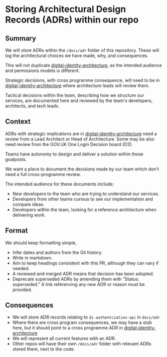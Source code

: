 # Storing Architectural Design Records (ADRs) within our repo

## Summary

We will store ADRs within the `/docs/adr` folder of this repository. These will log the architectural choices we have made, why, and consequences.

This will not duplicate [digital-identity-architecture](https://github.com/alphagov/digital-identity-architecture), as the intended audience and permissions models is different.

Strategic decisions, with cross programme consequence, will need to be in [digital-identity-architecture](https://github.com/alphagov/digital-identity-architecture) where architecture leads will review them.

Tactical decisions within the team, describing how we structure our services, are documented here and reviewed by the team's developers, architects, and tech leads.

## Context

ADRs with strategic implications are in [digital-identity-architecture](https://github.com/alphagov/digital-identity-architecture) need a review from a Lead Architect or Head of Architecture. Some may be also need review from the GOV.UK One Login Decision board (D3).

Teams have autonomy to design and deliver a solution within those goalposts.

We want a place to document the decisions made by our team which don't need a full cross-programme review.

The intended audience for these documents include:

- New developers to the team who are trying to understand our services.
- Developers from other teams curious to see our implementation and compare ideas.
- Developers within the team, looking for a reference architecture when delivering work.

## Format

We should keep formatting simple,

- Infer dates and authors from the Git history.
- Write in markdown.
- Aim to keep headings consistent with this PR, although they can vary if needed.
- A reviewed and merged ADR means that decision has been adopted.
- Deprecate superseded ADRs by amending them with "Status: superseded." A link referencing any new ADR or reason must be provided.

## Consequences

- We will store ADR records relating to `di-authentciation-api` in `docs/adr`
- Where there are cross program consequences, we may have a stub here, but it should point to a cross programme ADR in [digital-identity-architecture](https://github.com/alphagov/digital-identity-architecture)
- We will represent all current features with an ADR.
- Other repos will have their own `/docs/adr` folder with relevant ADRs stored there, next to the code.
